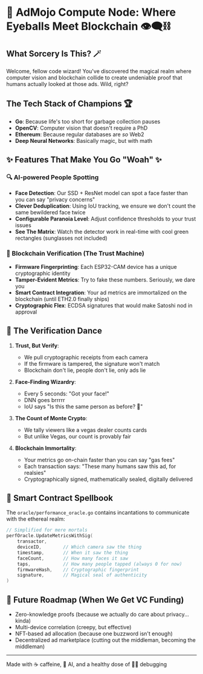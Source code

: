 # 🧠 AdMojo Compute Node: Where Eyeballs Meet Blockchain 👁️‍🗨️⛓️

## What Sorcery Is This? 🪄

Welcome, fellow code wizard! You've discovered the magical realm where computer vision and blockchain collide to create undeniable proof that humans actually looked at those ads. Wild, right?

## The Tech Stack of Champions 🏆

- **Go**: Because life's too short for garbage collection pauses
- **OpenCV**: Computer vision that doesn't require a PhD
- **Ethereum**: Because regular databases are _so_ Web2
- **Deep Neural Networks**: Basically magic, but with math

## ✨ Features That Make You Go "Woah" ✨

### 🔍 AI-powered People Spotting
- **Face Detection**: Our SSD + ResNet model can spot a face faster than you can say "privacy concerns"
- **Clever Deduplication**: Using IoU tracking, we ensure we don't count the same bewildered face twice
- **Configurable Paranoia Level**: Adjust confidence thresholds to your trust issues
- **See The Matrix**: Watch the detector work in real-time with cool green rectangles (sunglasses not included)

### 🔗 Blockchain Verification (The Trust Machine)
- **Firmware Fingerprinting**: Each ESP32-CAM device has a unique cryptographic identity
- **Tamper-Evident Metrics**: Try to fake these numbers. Seriously, we dare you
- **Smart Contract Integration**: Your ad metrics are immortalized on the blockchain (until ETH2.0 finally ships)
- **Cryptographic Flex**: ECDSA signatures that would make Satoshi nod in approval

## 🔐 The Verification Dance

1. **Trust, But Verify**: 
   - We pull cryptographic receipts from each camera
   - If the firmware is tampered, the signature won't match
   - Blockchain don't lie, people don't lie, only ads lie

2. **Face-Finding Wizardry**:
   - Every 5 seconds: "Got your face!"
   - DNN goes brrrrr
   - IoU says "Is this the same person as before? 🤔"

3. **The Count of Monte Crypto**:
   - We tally viewers like a vegas dealer counts cards
   - But unlike Vegas, our count is provably fair

4. **Blockchain Immortality**:
   - Your metrics go on-chain faster than you can say "gas fees"
   - Each transaction says: "These many humans saw this ad, for realsies"
   - Cryptographically signed, mathematically sealed, digitally delivered

## 🧩 Smart Contract Spellbook

The `oracle/performance_oracle.go` contains incantations to communicate with the ethereal realm:

```go
// Simplified for mere mortals
perfOracle.UpdateMetricsWithSig(
    transactor,
    deviceID,        // Which camera saw the thing
    timestamp,       // When it saw the thing
    faceCount,       // How many faces it saw
    taps,            // How many people tapped (always 0 for now)
    firmwareHash,    // Cryptographic fingerprint
    signature,       // Magical seal of authenticity
)
```

## 🔮 Future Roadmap (When We Get VC Funding)

- Zero-knowledge proofs (because we actually do care about privacy... kinda)
- Multi-device correlation (creepy, but effective)
- NFT-based ad allocation (because one buzzword isn't enough)
- Decentralized ad marketplace (cutting out the middleman, becoming the middleman)

---

Made with ☕ caffeine, 🤖 AI, and a healthy dose of 🤦‍♂️ debugging